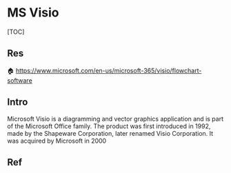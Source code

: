 # MS Visio

[TOC]



## Res
🏠 https://www.microsoft.com/en-us/microsoft-365/visio/flowchart-software



## Intro
Microsoft Visio is a diagramming and vector graphics application and is part of the Microsoft Office family. The product was first introduced in 1992, made by the Shapeware Corporation, later renamed Visio Corporation. It was acquired by Microsoft in 2000



## Ref

